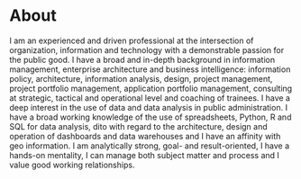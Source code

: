 # About

I am an experienced and driven professional at the intersection of organization, information and technology with a demonstrable passion for the public good. I have a broad and in-depth background in information management, enterprise architecture and business intelligence: information policy, architecture, information analysis, design, project management, project portfolio management, application portfolio management, consulting at strategic, tactical and operational level and coaching of trainees. I have a deep interest in the use of data and data analysis in public administration. I have a broad working knowledge of the use of spreadsheets, Python, R and SQL for data analysis, dito with regard to the architecture, design and operation of dashboards and data warehouses and I have an affinity with geo information. I am analytically strong, goal- and result-oriented, I have a hands-on mentality, I can manage both subject matter and process and I value good working relationships.
